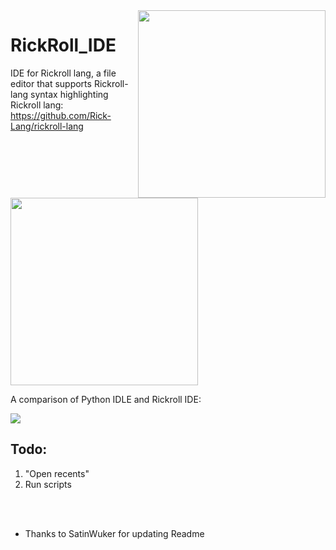 <img src="https://cdn.discordapp.com/attachments/915761717970096130/959888456673275924/icon.png" align="right" width="300" height="300"/>

# RickRoll_IDE

IDE for Rickroll lang, a file editor that supports Rickroll-lang syntax highlighting
<br>
Rickroll lang: https://github.com/Rick-Lang/rickroll-lang

<img src="https://i.imgur.com/icr6IAs.jpg" width="300" height="300"/>

A comparison of Python IDLE and Rickroll IDE:

![](https://i.imgur.com/kFpVs0h.png)

## Todo:
1. "Open recents"
2. Run scripts
<br>
<br>

* Thanks to SatinWuker for updating Readme
